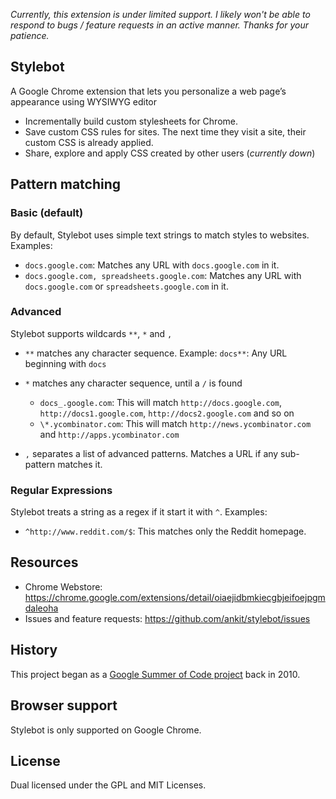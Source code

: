_Currently, this extension is under limited support. I likely won't be able to respond to bugs / feature requests in an active manner. Thanks for your patience._

## Stylebot

A Google Chrome extension that lets you personalize a web page’s appearance using WYSIWYG editor

- Incrementally build custom stylesheets for Chrome.
- Save custom CSS rules for sites. The next time they visit a site, their custom CSS is already applied.
- Share, explore and apply CSS created by other users (_currently down_)

## Pattern matching

### Basic (default)

By default, Stylebot uses simple text strings to match styles to websites. Examples:

- `docs.google.com`: Matches any URL with `docs.google.com` in it.
- `docs.google.com, spreadsheets.google.com`: Matches any URL with `docs.google.com` or `spreadsheets.google.com` in it.

### Advanced

Stylebot supports wildcards `**`, `*` and `,`

- `**` matches any character sequence. Example: `docs**`: Any URL beginning with `docs`
- `*` matches any character sequence, until a `/` is found

  - `docs_.google.com`: This will match `http://docs.google.com`, `http://docs1.google.com`, `http://docs2.google.com` and so on
  - `\*.ycombinator.com`: This will match `http://news.ycombinator.com` and `http://apps.ycombinator.com`

- `,` separates a list of advanced patterns. Matches a URL if any sub-pattern matches it.

### Regular Expressions

Stylebot treats a string as a regex if it start it with `^`. Examples:

- `^http://www.reddit.com/$`: This matches only the Reddit homepage.

## Resources

- Chrome Webstore: <https://chrome.google.com/extensions/detail/oiaejidbmkiecgbjeifoejpgmdaleoha>
- Issues and feature requests: <https://github.com/ankit/stylebot/issues>

## History

This project began as a [Google Summer of Code project](https://opensource.googleblog.com/2010/09/changing-look-of-web-with-stylebot.html) back in 2010.

## Browser support

Stylebot is only supported on Google Chrome.

## License

Dual licensed under the GPL and MIT Licenses.

